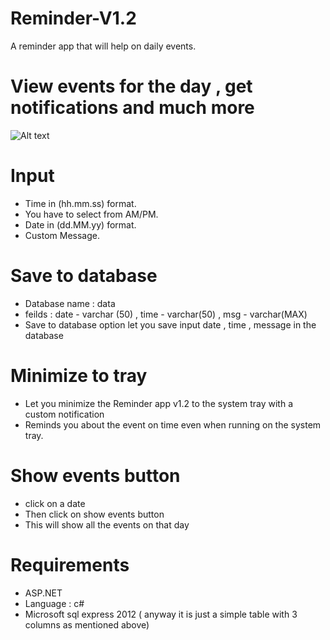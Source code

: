 # Reminder-V1.2
A reminder app that will help on daily events.

# View events for the day , get notifications and much more
![Alt text](https://image.ibb.co/iBbB0y/wo.png "Screenshot")

# Input
- Time in (hh.mm.ss) format.
- You have to select from AM/PM.
- Date in (dd.MM.yy) format.
- Custom Message.

# Save to database

- Database name : data
- feilds : date - varchar (50) , time - varchar(50) , msg - varchar(MAX)
- Save to database option let you save input date , time , message in the database

# Minimize to tray

- Let you minimize the Reminder app v1.2 to the system tray with a custom notification
- Reminds you about the event on time even when running on the system tray.

# Show events button

- click on a date 
- Then click on show events button 
- This will show all the events on that day

# Requirements

- ASP.NET
- Language : c#
- Microsoft sql express 2012 ( anyway it is just a simple table with 3 columns as mentioned above)
